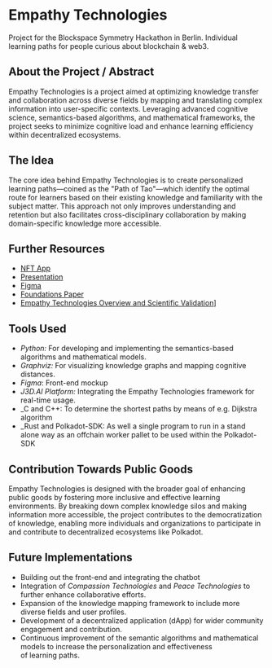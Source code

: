 # Empathy Technologies

Project for the Blockspace Symmetry Hackathon in Berlin. Individual learning paths for people curious about blockchain & web3.

## About the Project / Abstract

Empathy Technologies is a project aimed at optimizing knowledge transfer and collaboration across diverse fields by mapping and translating complex information into user-specific contexts. Leveraging advanced cognitive science, semantics-based algorithms, and mathematical frameworks, the project seeks to minimize cognitive load and enhance learning efficiency within decentralized ecosystems.

## The Idea

The core idea behind Empathy Technologies is to create personalized learning paths—coined as the "Path of Tao"—which identify the optimal route for learners based on their existing knowledge and familiarity with the subject matter. This approach not only improves understanding and retention but also facilitates cross-disciplinary collaboration by making domain-specific knowledge more accessible.

## Further Resources

-  [NFT App](https://fly.storage.tigris.dev/summer-dust-1907/app/index.html)
-  [Presentation](https://www.canva.com/design/DAGOd680kCE/CIw3fPEoWmXc5946PZD69A/edit?utm_content=DAGOd680kCE&utm_campaign=designshare&utm_medium=link2&utm_source=sharebutton)
-  [Figma](https://www.figma.com/design/Y8kZM8UnarhOteoPDy10vC/empathy-technologies-mockup?node-id=0-1&t=X9EkY0vObSu4LZYu-1)
-  [ Foundations Paper](https://docs.google.com/document/d/1MCrJcOvVtQ7ZEGNEibEpj5ZUrBDh37fGLZAuS8LnsMM/edit?usp=sharing)
-  [Empathy Technologies Overview and Scientific Validation](https://docs.google.com/document/d/1qQBbzY4mbjBSnqHVDtE7XsZNjlnuGw78p6dDgrylmAU/edit?usp=sharing)]



## Tools Used

-   _Python:_ For developing and implementing the semantics-based algorithms and mathematical models.
-   _Graphviz:_ For visualizing knowledge graphs and mapping cognitive distances.
-   _Figma_: Front-end mockup
-   _J3D.AI Platform:_ Integrating the Empathy Technologies framework for real-time usage.
-   _C and C++: To determine the shortest paths by means of e.g. Dijkstra algorithm
-   _Rust and Polkadot-SDK: As well a single program to run in a stand alone way as an offchain worker pallet to be used within the Polkadot-SDK

## Contribution Towards Public Goods

Empathy Technologies is designed with the broader goal of enhancing public goods by fostering more inclusive and effective learning environments. By breaking down complex knowledge silos and making information more accessible, the project contributes to the democratization of knowledge, enabling more individuals and organizations to participate in and contribute to decentralized ecosystems like Polkadot.

## Future Implementations

-   Building out the front-end and integrating the chatbot
-   Integration of _Compassion Technologies_ and _Peace Technologies_ to further enhance collaborative efforts.
-   Expansion of the knowledge mapping framework to include more diverse fields and user profiles.
-   Development of a decentralized application (dApp) for wider community engagement and contribution.
-   Continuous improvement of the semantic algorithms and mathematical models to increase the personalization and effectiveness of learning paths.
